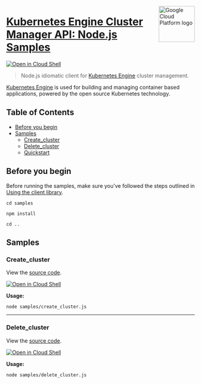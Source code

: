 [//]: # "This README.md file is auto-generated, all changes to this file will be lost."
[//]: # "To regenerate it, use `python -m synthtool`."
<img src="https://avatars2.githubusercontent.com/u/2810941?v=3&s=96" alt="Google Cloud Platform logo" title="Google Cloud Platform" align="right" height="96" width="96"/>

# [Kubernetes Engine Cluster Manager API: Node.js Samples](https://github.com/googleapis/nodejs-cloud-container)

[![Open in Cloud Shell][shell_img]][shell_link]

> Node.js idiomatic client for [Kubernetes Engine][product-docs] cluster management.

[Kubernetes Engine](https://cloud.google.com/kubernetes-engine/docs/) is used for
building and managing container based applications, powered by the open source Kubernetes technology.

## Table of Contents

* [Before you begin](#before-you-begin)
* [Samples](#samples)
  * [Create_cluster](#create_cluster)
  * [Delete_cluster](#delete_cluster)
  * [Quickstart](#quickstart)

## Before you begin

Before running the samples, make sure you've followed the steps outlined in
[Using the client library](https://github.com/googleapis/nodejs-cloud-container#using-the-client-library).

`cd samples`

`npm install`

`cd ..`

## Samples



### Create_cluster

View the [source code](https://github.com/googleapis/nodejs-cloud-container/blob/main/samples/create_cluster.js).

[![Open in Cloud Shell][shell_img]](https://console.cloud.google.com/cloudshell/open?git_repo=https://github.com/googleapis/nodejs-cloud-container&page=editor&open_in_editor=samples/create_cluster.js,samples/README.md)

__Usage:__


`node samples/create_cluster.js`


-----




### Delete_cluster

View the [source code](https://github.com/googleapis/nodejs-cloud-container/blob/main/samples/delete_cluster.js).

[![Open in Cloud Shell][shell_img]](https://console.cloud.google.com/cloudshell/open?git_repo=https://github.com/googleapis/nodejs-cloud-container&page=editor&open_in_editor=samples/delete_cluster.js,samples/README.md)

__Usage:__


`node samples/delete_cluster.js`




[shell_img]: https://gstatic.com/cloudssh/images/open-btn.png
[shell_link]: https://console.cloud.google.com/cloudshell/open?git_repo=https://github.com/googleapis/nodejs-cloud-container&page=editor&open_in_editor=samples/README.md
[product-docs]: https://cloud.google.com/kubernetes-engine
